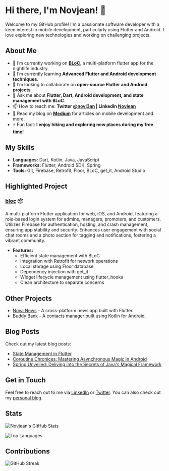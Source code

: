 # Hi there, I'm Novjean! 👋

Welcome to my GitHub profile! I'm a passionate software developer with a keen interest in mobile development, particularly using Flutter and Android. I love exploring new technologies and working on challenging projects.

## About Me

- 🔭 I’m currently working on **[BLoC](https://github.com/novjean/bloc)**, a multi-platform flutter app for the nightlife industry.
- 🌱 I’m currently learning **Advanced Flutter and Android development techniques**.
- 👯 I’m looking to collaborate on **open-source Flutter and Android projects**.
- 💬 Ask me about **Flutter, Dart, Android development, and state management with BLoC**.
- 📫 How to reach me: **Twitter [@novj3an](https://twitter.com/novj3an) | LinkedIn [Novjean](https://www.linkedin.com/in/novjean/)**
- 📝 Read my blog on **[Medium](https://medium.com/@novj3an)** for articles on mobile development and more.
- ⚡ Fun fact: **I enjoy hiking and exploring new places during my free time!**

## My Skills

- **Languages:** Dart, Kotlin, Java, JavaScript
- **Frameworks:** Flutter, Android SDK, Spring
- **Tools:** Git, Firebase, Retrofit, Floor, BLoC, get_it, Android Studio

## Highlighted Project

### [bloc](https://github.com/novjean/bloc) 📦

A multi-platform Flutter application for web, iOS, and Android, featuring a role-based login system for admins, managers, promoters, and customers. Utilizes Firebase for authentication, hosting, and crash management, ensuring app stability and security. Enhances user engagement with social chat rooms and a photo section for tagging and notifications, fostering a vibrant community.

- **Features:**
  - Efficient state management with BLoC
  - Integration with Retrofit for network operations
  - Local storage using Floor database
  - Dependency injection with get_it
  - Widget lifecycle management using flutter_hooks
  - Clean architecture to separate concerns

## Other Projects

- [Nova News](https://github.com/novjean/nova-news) - A cross-platform news app built with Flutter.
- [Buddy Bank](https://github.com/novjean/buddy-bank) - A contacts manager built using Kotlin for Android. 

## Blog Posts

Check out my latest blog posts:

- [State Management in Flutter](https://medium.com/@novj3an/state-management-in-flutter-the-insiders-guide-to-building-smooth-apps-4793f5d4a8c7)
- [Coroutine Chronices: Mastering Asynchronous Magic in Android](https://medium.com/@novj3an/the-coroutine-chronicles-mastering-asynchronous-magic-in-android-with-kotlin-63919bb50367)
- [Spring Unveiled: Deliving into the Secrets of Java's Magical Framework](https://medium.com/@novj3an/spring-unveiled-delving-into-the-secrets-of-javas-magical-framework-936903c30337)

## Get in Touch

Feel free to reach out to me via [LinkedIn](https://www.linkedin.com/in/novjean/) or [Twitter](https://twitter.com/novj3an). You can also check out my [personal blog](https://medium.com/@novj3an).

## Stats

![Novjean's GitHub Stats](https://github-readme-stats.vercel.app/api?username=novjean&show_icons=true&theme=radical)

![Top Languages](https://github-readme-stats.vercel.app/api/top-langs/?username=novjean&layout=compact&theme=radical)

## Contributions

![GitHub Streak](https://github-readme-streak-stats.herokuapp.com/?user=novjean&theme=radical)
